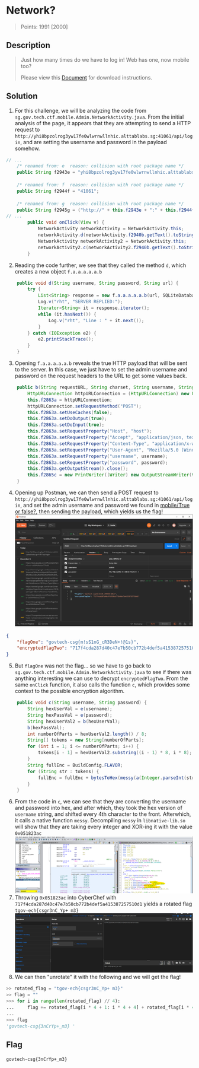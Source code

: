 # Network?

> Points: 1991 [2000]

## Description

> Just how many times do we have to log in! Web has one, now mobile too?
> 
> Please view this [Document](https://docs.google.com/document/d/1GrQ6znlN2Z0tu_uAPAs1qrn6by24I51mq8RIIHmFGDU/edit?usp=sharing) for download instructions.
> 

## Solution
1. For this challenge, we will be analyzing the code from `sg.gov.tech.ctf.mobile.Admin.NetworkActivity.java`. From the initial analysis of the page, it appears that they are attempting to send a HTTP request to `http://yhi8bpzolrog3yw17fe0wlwrnwllnhic.alttablabs.sg:41061/api/login`, and are setting the username and password in the payload somehow.
```java
// ...
    /* renamed from: e  reason: collision with root package name */
    public String f2943e = "yhi8bpzolrog3yw17fe0wlwrnwllnhic.alttablabs.sg";

    /* renamed from: f  reason: collision with root package name */
    public String f2944f = "41061";

    /* renamed from: g  reason: collision with root package name */
    public String f2945g = ("http://" + this.f2943e + ":" + this.f2944f + "/api/login");
// ...
        public void onClick(View v) {
            NetworkActivity networkActivity = NetworkActivity.this;
            networkActivity.d(networkActivity.f2940b.getText().toString(), NetworkActivity.this.f2941c.getText().toString(), NetworkActivity.this.f2945g);
            NetworkActivity networkActivity2 = NetworkActivity.this;
            networkActivity2.c(networkActivity2.f2940b.getText().toString(), NetworkActivity.this.f2941c.getText().toString());
        }
```
2. Reading the code further, we see that they called the method `d`, which creates a new object `f.a.a.a.a.a.b`
```java
    public void d(String username, String password, String url) {
        try {
            List<String> response = new f.a.a.a.a.a.b(url, SQLiteDatabase.KEY_ENCODING, username, password).a();
            Log.v("rht", "SERVER REPLIED:");
            Iterator<String> it = response.iterator();
            while (it.hasNext()) {
                Log.v("rht", "Line : " + it.next());
            }
        } catch (IOException e2) {
            e2.printStackTrace();
        }
    }
```
3. Opening `f.a.a.a.a.a.b` reveals the true HTTP payload that will be sent to the server. In this case, we just have to set the admin username and password on the request headers to the URL to get some values back.
```java
    public b(String requestURL, String charset, String username, String password) {
        HttpURLConnection httpURLConnection = (HttpURLConnection) new URL(requestURL).openConnection();
        this.f2863a = httpURLConnection;
        httpURLConnection.setRequestMethod("POST");
        this.f2863a.setUseCaches(false);
        this.f2863a.setDoOutput(true);
        this.f2863a.setDoInput(true);
        this.f2863a.setRequestProperty("Host", "host");
        this.f2863a.setRequestProperty("Accept", "application/json, text/plain, */*");
        this.f2863a.setRequestProperty("Content-Type", "application/x-www-form-urlencoded");
        this.f2863a.setRequestProperty("User-Agent", "Mozilla/5.0 (Windows NT 10.0; Win64; x64) AppleWebKit/537.36 (KHTML, like Gecko) Chrome/83.0.4103.61 Safari/537.36 Edg/83.0.478.37");
        this.f2863a.setRequestProperty("username", username);
        this.f2863a.setRequestProperty("password", password);
        this.f2863a.getOutputStream().close();
        this.f2865c = new PrintWriter((Writer) new OutputStreamWriter(this.f2864b, charset), true);
    }
```
4. Opening up Postman, we can then send a POST request to `http://yhi8bpzolrog3yw17fe0wlwrnwllnhic.alttablabs.sg:41061/api/login`, and set the admin username and password we found in [mobile/True or false?](../True%20or%20false/), then sending the payload, which yields us the flag!
![Postman](postman.png)
```json
{
    "flagOne": "govtech-csg{m!sS1nG_cR3DeN+!@1s}",
    "encryptedFlagTwo": "717f4cda287d40c47e7b50cb772b4def5a415387257510d1"
}
```
5. But `flagOne` was not the flag... so we have to go back to `sg.gov.tech.ctf.mobile.Admin.NetworkActivity.java` to see if there was anything interesting we can use to decrypt `encryptedFlagTwo`. From the same `onClick` function, it also calls the function `c`, which provides some context to the possible encryption algorithm.
```java
    public void c(String username, String password) {
        String hexUserVal = e(username);
        String hexPassVal = e(password);
        String hexUserVal2 = b(hexUserVal);
        b(hexPassVal);
        int numberOfParts = hexUserVal2.length() / 8;
        String[] tokens = new String[numberOfParts];
        for (int i = 1; i <= numberOfParts; i++) {
            tokens[i - 1] = hexUserVal2.substring((i - 1) * 8, i * 8);
        }
        String fullEnc = BuildConfig.FLAVOR;
        for (String str : tokens) {
            fullEnc = fullEnc + bytesToHex(messy(a(Integer.parseInt(str, 16), 8), 8));
        }
    }
```
6. From the code in `c`, we can see that they are converting the username and password into hex, and after which, they took the hex version of `username` string, and shifted every 4th character to the front. Afterwhich, it calls a native function `messy`. Decompiling `messy` in `libnative-lib.so` will show that they are taking every integer and XOR-ing it with the value `0x051823ac`
![Ghidra](ghidra.png)
7. Throwing `0x051823ac` into CyberChef with `717f4cda287d40c47e7b50cb772b4def5a415387257510d1` yields a rotated flag `tgov-ech{csgr3nC_Yp+ m3}`
![CyberChef](cyberchef.png)
8. We can then "unrotate" it with the following and we will get the flag!
```python
>> rotated_flag = "tgov-ech{csgr3nC_Yp+ m3}"
>> flag = ""                                                        
>>> for i in range(len(rotated_flag) // 4):                          
...     flag += rotated_flag[i * 4 + 1: i * 4 + 4] + rotated_flag[i * 4]
... 
>>> flag
'govtech-csg{3nCrYp+_m3} '
```

## Flag
`govtech-csg{3nCrYp+_m3}`